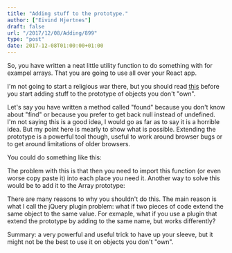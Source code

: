 ```yaml
---
title: "Adding stuff to the prototype."
author: ["Eivind Hjertnes"]
draft: false
url: "/2017/12/08/Adding/899"
type: "post"
date: 2017-12-08T01:00:00+01:00
---
```


So, you have written a neat little utility function to do something with
for exampel arrays. That you are going to use all over your React app.

I'm not going to start a religious war there, but you should read
[this](https://www.nczonline.net/blog/2010/03/02/maintainable-javascript-dont-modify-objects-you-down-own/)
before you start adding stuff to the prototype of objects you don't
"own".

Let's say you have written a method called "found" because you don't
know about "find" or because you prefer to get back null instead of
undefined. I'm not saying this is a good idea, I would go as far as to
say it is a horrible idea. But my point here is mearly to show what is
possible. Extending the prototype is a powerful tool though, useful to
work around browser bugs or to get around limitations of older browsers.

You could do something like this:

<div class="HTML">
  <div></div>

<script src="<https://gist.github.com/hjertnes/d9746fbff47f0eef677bb52f094fa35c.js>"></script>

</div>

The problem with this is that then you need to import this function (or
even worse copy paste it) into each place you need it. Another way to
solve this would be to add it to the Array prototype:

<div class="HTML">
  <div></div>

<script src="<https://gist.github.com/hjertnes/eac8069f468d41ebb5e59f4d7c9194dc.js>"></script>

</div>

There are many reasons to why you shouldn't do this. The main reason is
what I call the jQuery plugin problem: what if two pieces of code extend
the same object to the same value. For exmaple, what if you use a plugin
that extend the prototype by adding to the same name, but works
differently?

Summary: a very powerful and useful trick to have up your sleeve, but it
might not be the best to use it on objects you don't "own".
